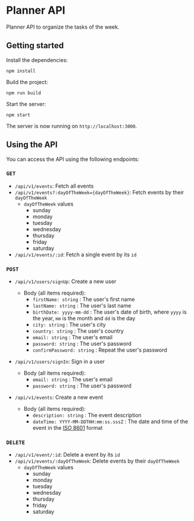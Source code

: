 # Planner API

Planner API to organize the tasks of the week.

## Getting started

Install the dependencies:

```
npm install
```
Build the project:

```
npm run build
```

Start the server:

```
npm start
```

The server is now running on `http://localhost:3000`.

## Using the API

You can access the API using the following endpoints:

### `GET`

- `/api/v1/events`: Fetch all events
- `/api/v1/events?:dayOfTheWeek={dayOfTheWeek}`: Fetch events by their `dayOfTheWeek`
  - `dayOfTheWeek` values
    - sunday
    - monday
    - tuesday
    - wednesday
    - thursday
    - friday
    - saturday
- `/api/v1/events/:id`: Fetch a single event by its `id`

### `POST`

- `/api/v1/users/signUp`: Create a new user

  - Body (all items required):
    - `firstName: string` : The user's first name
    - `lastName: string` : The user's last name
    - `birthDate: yyyy-mm-dd` : The user's date of birth, where `yyyy` is the year, `mm` is the month and `dd` is the day
    - `city: string` : The user's city
    - `country: string` : The user's country
    - `email: string` : The user's email
    - `password: string` : The user's password
    - `confirmPassword: string` : Repeat the user's password

- `/api/v1/users/signIn`: Sign in a user

  - Body (all items required):
    - `email: string` : The user's email
    - `password: string` : The user's password

- `/api/v1/events`: Create a new event
  - Body (all items required):
    - `description: string` : The event description
    - `dateTime: YYYY-MM-DDTHH:mm:ss.sssZ` : The date and time of the event in the [ISO 8601](https://en.wikipedia.org/wiki/ISO_8601) format

### `DELETE`

- `/api/v1/event/:id`: Delete a event by its `id`
- `/api/v1/events/:dayOfTheWeek`: Delete events by their `dayOfTheWeek`
  - `dayOfTheWeek` values
    - sunday
    - monday
    - tuesday
    - wednesday
    - thursday
    - friday
    - saturday
